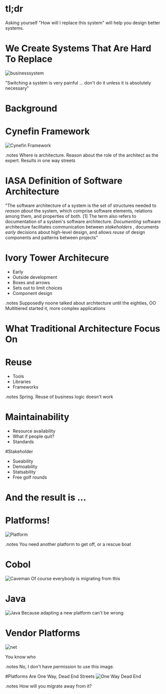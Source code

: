 <!SLIDE bullets>
# tl;dr
Asking yourself "How will I replace this system" will help you design better
systems.

<!SLIDE center>
# We Create Systems That Are Hard To Replace
![businesssystem](CameraZOOM-20120113220317142.jpg)

"Switching a system is very painful ... don't do it unless it is absolutely
necessary"

<!SLIDE subsection>
# Background

<!SLIDE center>
# Cynefin Framework
![Cynefin Framework](cynefin.png)

.notes Where is architecture. Reason about the role of the architect as the expert. Results in one way streets

<!SLIDE bullets>
# IASA Definition of Software Architecture

"The software architecture of a system is the set of structures needed to _reason
about_ the system, which comprise software elements, relations among them, and
properties of both. [1] The term also refers to documentation of a system's
software architecture. _Documenting_ software architecture facilitates
communication between _stakeholders_ , documents _early_ decisions about high-level
design, and allows _reuse_ of design components and patterns between projects"

<!SLIDE bullets>
# Ivory Tower Architecure
* Early
* Outside development
* Boxes and arrows
* Sets out to limit choices
* Component design

.notes Supposedly noone talked about architecture until the eighties, OO Multitiered started it, more complex applications

<!SLIDE subsection>
# What Traditional Architecture Focus On

<!SLIDE bullets>
# Reuse
* Tools
* Libraries
* Frameworks

.notes Spring. Reuse of business logic doesn't work

<!SLIDE bullets>
# Maintainability
* Resource availability
* What if people quit?
* Standards

<!SLIDE  bullets>
#Stakeholder
* Sueability
* Demoability
* Statsability
* Free golf rounds

<!SLIDE subsection>
# And the result is ...

<!SLIDE  bullets>
# Platforms!
![Platform](collapsed_platform.jpg)

.notes You need another platform to get off, or a rescue boat

<!SLIDE center>
# Cobol
![Caveman](caveman.jpg)
Of course everybody is migrating from this

<!SLIDE center>
# Java
![Java](java_evil.png)
Because adapting a new platform can't be wrong

<!SLIDE bullets>
# Vendor Platforms 

![net](droid_army.jpg)

You know who

.notes No, I don't have permission to use this image.

<!SLIDE center>
#Platforms Are One Way, Dead End Streets
![One Way Dead End](one_way_dead_end.png)

.notes How will you migrate away from it?


